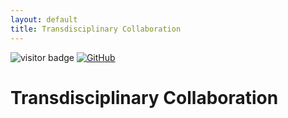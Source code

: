 ```yaml
---
layout: default
title: Transdisciplinary Collaboration
---
```


<head>
  <link rel="icon" type="image/png" href="img/favicons/favicon-96x96.png" sizes="96x96" />
  <link rel="icon" type="image/svg+xml" href="img/favicons/favicon.svg" />
  <link rel="shortcut icon" href="img/favicons/favicon.ico" />
  <link rel="apple-touch-icon" sizes="180x180" href="img/favicons/apple-touch-icon.png" />
  <link rel="manifest" href="img/favicons/site.webmanifest" />
</head>

<img src="https://visitor-badge.laobi.icu/badge?page_id=labonom.github.io/sources/Transdisciplinary_Collaboration.html" alt="visitor badge"/> [![GitHub](https://img.shields.io/badge/GitHub-Profile-black?logo=github)](https://github.com/LabOnoM)

# Transdisciplinary Collaboration
